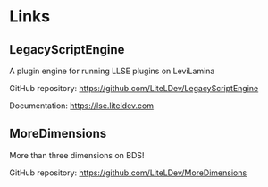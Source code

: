 # Links

## LegacyScriptEngine

A plugin engine for running LLSE plugins on LeviLamina

GitHub repository: <https://github.com/LiteLDev/LegacyScriptEngine>

Documentation: <https://lse.liteldev.com>

## MoreDimensions

More than three dimensions on BDS!

GitHub repository: <https://github.com/LiteLDev/MoreDimensions>
